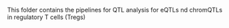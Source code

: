 This folder contains the pipelines for QTL analysis for eQTLs nd chromQTLs in regulatory T cells (Tregs)

